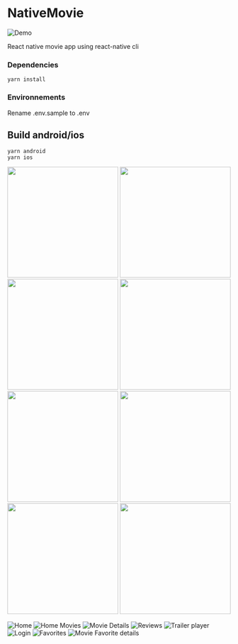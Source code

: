 # NativeMovie

![Demo](https://github.com/leonlogli/NativeMovie/blob/main/screenshots/demo.gif)

React native movie app using react-native cli

### Dependencies

```
yarn install
```

### Environnements

Rename .env.sample to .env

## Build android/ios

```
yarn android
yarn ios
```

<img src="https://github.com/leonlogli/NativeMovie/blob/main/screenshots/home.png?raw=true" width=250 /> <img src="https://github.com/leonlogli/NativeMovie/blob/main/screenshots/homeMovies.png?raw=true" width=250 /> <img src="https://github.com/leonlogli/NativeMovie/blob/main/screenshots/details.png?raw=true" width=250 /> <img src="https://github.com/leonlogli/NativeMovie/blob/main/screenshots/reviews.png?raw=true" width=250 /> <img src="https://github.com/leonlogli/NativeMovie/blob/main/screenshots/player.png?raw=true" width=250 /> <img src="https://github.com/leonlogli/NativeMovie/blob/main/screenshots/login.png?raw=true" width=250 /> <img src="https://github.com/leonlogli/NativeMovie/blob/main/screenshots/favorite.png?raw=true" width=250 /> <img src="https://github.com/leonlogli/NativeMovie/blob/main/screenshots/detailsFavorite.png?raw=true" width=250 />

![Home](https://github.com/leonlogli/NativeMovie/blob/main/screenshots/home.png) ![Home Movies](https://github.com/leonlogli/NativeMovie/blob/main/screenshots/homeMovies.png) ![Movie Details](https://github.com/leonlogli/NativeMovie/blob/main/screenshots/details.png) ![Reviews](https://github.com/leonlogli/NativeMovie/blob/main/screenshots/reviews.png) ![Trailer player](https://github.com/leonlogli/NativeMovie/blob/main/screenshots/player.png) ![Login](https://github.com/leonlogli/NativeMovie/blob/main/screenshots/login.png) ![Favorites](https://github.com/leonlogli/NativeMovie/blob/main/screenshots/favorite.png) ![Movie Favorite details](https://github.com/leonlogli/NativeMovie/blob/main/screenshots/detailsFavorite.png)
